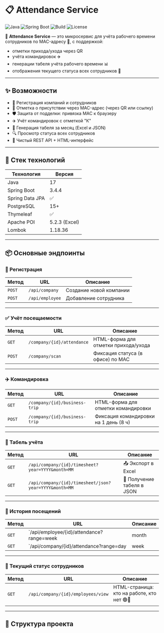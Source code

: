 # 📋 Attendance Service

![Java](https://img.shields.io/badge/Java-17-blue.svg)
![Spring Boot](https://img.shields.io/badge/Spring%20Boot-3.4.4-brightgreen.svg)
![Build](https://img.shields.io/badge/build-passing-brightgreen.svg)
![License](https://img.shields.io/badge/license-MIT-lightgrey.svg)

📌 **Attendance Service** — это микросервис для учёта рабочего времени сотрудников по MAC-адресу 📱, с поддержкой:
- отметки прихода/ухода через QR
- учёта командировок ✈️
- генерации табеля учёта рабочего времени 📊
- отображения текущего статуса всех сотрудников 👀

---

## ✨ Возможности

- 🏢 Регистрация компаний и сотрудников
- 📱 Отметка о присутствии через MAC-адрес (через QR или ссылку)
- 🛡️ Защита от подделки: привязка MAC к браузеру
- ✈️ Учёт командировок с отметкой "К"
- 📅 Генерация табеля за месяц (Excel и JSON)
- 🔍 Просмотр статуса всех сотрудников
- 📜 Чистый REST API + HTML-интерфейс

---

## 🧩 Стек технологий

| Технология       | Версия       |
|------------------|--------------|
| Java             | 17           |
| Spring Boot      | 3.4.4        |
| Spring Data JPA  | ✅           |
| PostgreSQL       | 15+          |
| Thymeleaf        | ✅           |
| Apache POI       | 5.2.3 (Excel)|
| Lombok           | 1.18.36      |

---

## 📦 Основные эндпоинты

### 👥 Регистрация

| Метод | URL               | Описание                     |
|-------|-------------------|------------------------------|
| `POST` | `/api/company`    | Создание новой компании      |
| `POST` | `/api/employee`   | Добавление сотрудника        |

---

### ✅ Учёт посещаемости

| Метод | URL                        | Описание                                 |
|-------|----------------------------|------------------------------------------|
| `GET`  | `/company/{id}/attendance`| HTML-форма для отметки прихода/ухода     |
| `POST` | `/company/scan`           | Фиксация статуса (в офисе) по MAC        |

---

### ✈️ Командировка

| Метод | URL                                         | Описание                                |
|-------|---------------------------------------------|-----------------------------------------|
| `GET`  | `/company/{id}/business-trip`             | HTML-форма для отметки командировки     |
| `POST` | `/company/{id}/business-trip`             | Фиксация командировки на 1 день (8 ч)   |

---

### 📅 Табель учёта

| Метод | URL                                                      | Описание                  |
|-------|----------------------------------------------------------|---------------------------|
| `GET` | `/api/company/{id}/timesheet?year=YYYY&month=MM`        | 📤 Экспорт в Excel        |
| `GET` | `/api/company/{id}/timesheet/json?year=YYYY&month=MM`   | 📄 Получение табеля в JSON|

---

### 📆 История посещений

| Метод | URL                                               | Описание                               |
|-------|---------------------------------------------------|----------------------------------------|
| `GET` | `/api/employee/{id}/attendance?range=week|month|all` | История сотрудника                    |
| `GET` | `/api/company/{id}/attendance?range=day|week|...` | История по всей компании              |

---

### 👀 Текущий статус сотрудников

| Метод | URL                                | Описание                                 |
|-------|------------------------------------|------------------------------------------|
| `GET` | `/api/company/{id}/employees/view` | HTML-страница: кто на работе, кто нет 🟢🔴 |

---

## 📁 Структура проекта

